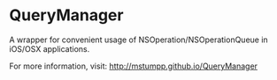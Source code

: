 QueryManager
============

A wrapper for convenient usage of NSOperation/NSOperationQueue in iOS/OSX applications.

For more information, visit: http://mstumpp.github.io/QueryManager
